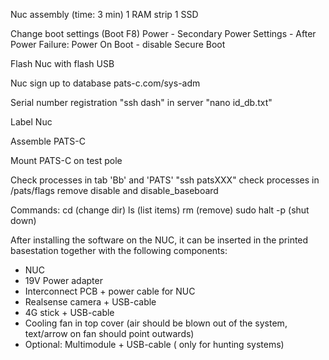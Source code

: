 Nuc assembly (time: 3 min)
	1 RAM strip
	1 SSD
	
Change boot settings (Boot F8)
	Power - Secondary Power Settings - After Power Failure: Power On
	Boot - disable Secure Boot

Flash Nuc with flash USB
	
Nuc sign up to database
	pats-c.com/sys-adm
	
Serial number registration
	"ssh dash" in server
	"nano id_db.txt"

Label Nuc

Assemble PATS-C

Mount PATS-C on test pole

Check processes in tab 'Bb' and 'PATS'
	"ssh patsXXX"
	check processes
	in /pats/flags remove disable and disable_baseboard

Commands:
cd	(change dir)
ls	(list items)
rm	(remove)
sudo halt -p (shut down)

After installing the software on the NUC, it can be inserted in the printed basestation together with the following components:


 - NUC
 - 19V Power adapter
 - Interconnect PCB + power cable for NUC
 - Realsense camera + USB-cable
 - 4G stick + USB-cable
 - Cooling fan in top cover (air should be blown out of the system, text/arrow on fan should point outwards)
 - Optional: Multimodule + USB-cable ( only for hunting systems)


